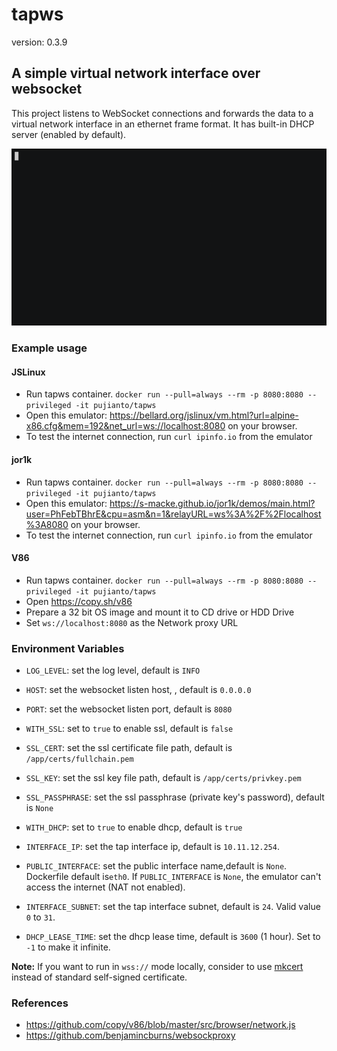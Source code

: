 # tapws
version: 0.3.9

## A simple virtual network interface over websocket

This project listens to WebSocket connections and forwards the data to a virtual network interface in an ethernet frame format.
It has built-in DHCP server (enabled by default).

![](./Screenshot.gif)



### Example usage


#### JSLinux

- Run tapws container. `docker run --pull=always --rm -p 8080:8080 --privileged -it pujianto/tapws`
- Open this emulator: https://bellard.org/jslinux/vm.html?url=alpine-x86.cfg&mem=192&net_url=ws://localhost:8080 on your browser.
- To test the internet connection, run `curl ipinfo.io` from the emulator

#### jor1k

- Run tapws container. `docker run --pull=always --rm -p 8080:8080 --privileged -it pujianto/tapws`
- Open this emulator: https://s-macke.github.io/jor1k/demos/main.html?user=PhFebTBhrE&cpu=asm&n=1&relayURL=ws%3A%2F%2Flocalhost%3A8080 on your browser.
- To test the internet connection, run `curl ipinfo.io` from the emulator

#### V86

- Run tapws container. `docker run --pull=always --rm -p 8080:8080 --privileged -it pujianto/tapws`
- Open https://copy.sh/v86
- Prepare a 32 bit OS image and mount it to CD drive or HDD Drive
- Set `ws://localhost:8080` as the Network proxy URL

### Environment Variables

- `LOG_LEVEL`: set the log level, default is `INFO`
- `HOST`: set the websocket listen host, , default is `0.0.0.0`
- `PORT`: set the websocket listen port, default is `8080`


- `WITH_SSL`: set to `true` to enable ssl, default is `false`
- `SSL_CERT`: set the ssl certificate file path, default is `/app/certs/fullchain.pem`
- `SSL_KEY`: set the ssl key file path, default is `/app/certs/privkey.pem`
- `SSL_PASSPHRASE`: set the ssl passphrase (private key's password), default is `None`


- `WITH_DHCP`: set to `true` to enable dhcp, default is `true`
- `INTERFACE_IP`: set the tap interface ip, default is `10.11.12.254`.
- `PUBLIC_INTERFACE`: set the public interface name,default is `None`. Dockerfile default is`eth0`. If `PUBLIC_INTERFACE` is `None`, the emulator can't access the internet (NAT not enabled).
- `INTERFACE_SUBNET`: set the tap interface subnet, default is `24`. Valid value `0` to `31`.
- `DHCP_LEASE_TIME`: set the dhcp lease time, default is `3600` (1 hour). Set to `-1` to make it infinite.


**Note:** If you want to run in `wss://` mode locally, consider to use [mkcert](https://github.com/FiloSottile/mkcert) instead of standard self-signed certificate.

### References

- https://github.com/copy/v86/blob/master/src/browser/network.js
- https://github.com/benjamincburns/websockproxy
